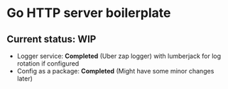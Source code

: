 # Go HTTP server boilerplate

## Current status: WIP

- Logger service: **Completed** (Uber zap logger) with lumberjack for log rotation if configured
- Config as a package: **Completed** (Might have some minor changes later)